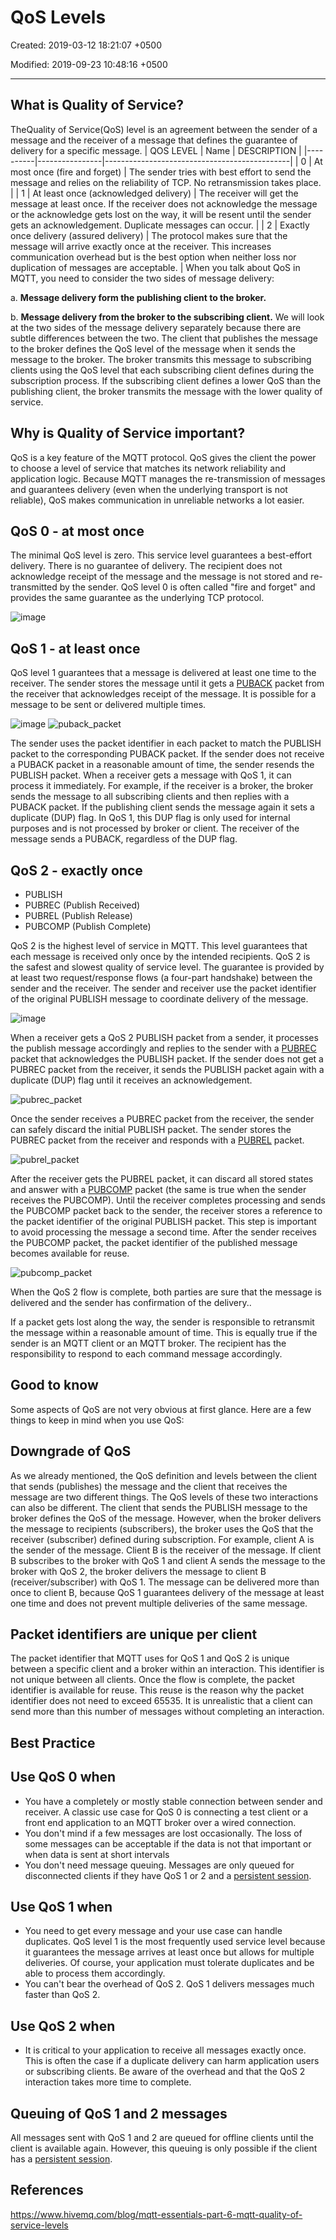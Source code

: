 # QoS Levels

Created: 2019-03-12 18:21:07 +0500

Modified: 2019-09-23 10:48:16 +0500

---

## What is Quality of Service?

TheQuality of Service(QoS) level is an agreement between the sender of a message and the receiver of a message that defines the guarantee of delivery for a specific message.
| QOS LEVEL | Name                                     | DESCRIPTION                                                                                                                                                                                                                          |
|----------|----------------|----------------------------------------------|
| 0         | At most once (fire and forget)           | The sender tries with best effort to send the message and relies on the reliability of TCP. No retransmission takes place.                                                                                                           |
| 1         | At least once (acknowledged delivery)    | The receiver will get the message at least once. If the receiver does not acknowledge the message or the acknowledge gets lost on the way, it will be resent until the sender gets an acknowledgement. Duplicate messages can occur. |
| 2         | Exactly once delivery (assured delivery) | The protocol makes sure that the message will arrive exactly once at the receiver. This increases communication overhead but is the best option when neither loss nor duplication of messages are acceptable.                        |
When you talk about QoS in MQTT, you need to consider the two sides of message delivery:

a.  **Message delivery form the publishing client to the broker.**

b.  **Message delivery from the broker to the subscribing client.**
We will look at the two sides of the message delivery separately because there are subtle differences between the two. The client that publishes the message to the broker defines the QoS level of the message when it sends the message to the broker. The broker transmits this message to subscribing clients using the QoS level that each subscribing client defines during the subscription process. If the subscribing client defines a lower QoS than the publishing client, the broker transmits the message with the lower quality of service.

## Why is Quality of Service important?

QoS is a key feature of the MQTT protocol. QoS gives the client the power to choose a level of service that matches its network reliability and application logic. Because MQTT manages the re-transmission of messages and guarantees delivery (even when the underlying transport is not reliable), QoS makes communication in unreliable networks a lot easier.

## QoS 0 - at most once

The minimal QoS level is zero. This service level guarantees a best-effort delivery. There is no guarantee of delivery. The recipient does not acknowledge receipt of the message and the message is not stored and re-transmitted by the sender. QoS level 0 is often called "fire and forget" and provides the same guarantee as the underlying TCP protocol.

![image](media/QoS-Levels-image1.png)

## QoS 1 - at least once

QoS level 1 guarantees that a message is delivered at least one time to the receiver. The sender stores the message until it gets a [PUBACK](http://docs.oasis-open.org/mqtt/mqtt/v3.1.1/os/mqtt-v3.1.1-os.html#_Toc398718043) packet from the receiver that acknowledges receipt of the message. It is possible for a message to be sent or delivered multiple times.

![image](media/QoS-Levels-image2.png)
![puback_packet](media/QoS-Levels-image3.png)

The sender uses the packet identifier in each packet to match the PUBLISH packet to the corresponding PUBACK packet. If the sender does not receive a PUBACK packet in a reasonable amount of time, the sender resends the PUBLISH packet. When a receiver gets a message with QoS 1, it can process it immediately. For example, if the receiver is a broker, the broker sends the message to all subscribing clients and then replies with a PUBACK packet. If the publishing client sends the message again it sets a duplicate (DUP) flag. In QoS 1, this DUP flag is only used for internal purposes and is not processed by broker or client. The receiver of the message sends a PUBACK, regardless of the DUP flag.

## QoS 2 - exactly once

- PUBLISH
- PUBREC (Publish Received)
- PUBREL (Publish Release)
- PUBCOMP (Publish Complete)

QoS 2 is the highest level of service in MQTT. This level guarantees that each message is received only once by the intended recipients. QoS 2 is the safest and slowest quality of service level. The guarantee is provided by at least two request/response flows (a four-part handshake) between the sender and the receiver. The sender and receiver use the packet identifier of the original PUBLISH message to coordinate delivery of the message.

![image](media/QoS-Levels-image4.png)

When a receiver gets a QoS 2 PUBLISH packet from a sender, it processes the publish message accordingly and replies to the sender with a [PUBREC](http://docs.oasis-open.org/mqtt/mqtt/v3.1.1/os/mqtt-v3.1.1-os.html#_Toc398718048) packet that acknowledges the PUBLISH packet. If the sender does not get a PUBREC packet from the receiver, it sends the PUBLISH packet again with a duplicate (DUP) flag until it receives an acknowledgement.

![pubrec_packet](media/QoS-Levels-image5.png)

Once the sender receives a PUBREC packet from the receiver, the sender can safely discard the initial PUBLISH packet. The sender stores the PUBREC packet from the receiver and responds with a [PUBREL](http://docs.oasis-open.org/mqtt/mqtt/v3.1.1/os/mqtt-v3.1.1-os.html#_Toc398718053) packet.

![pubrel_packet](media/QoS-Levels-image6.png)

After the receiver gets the PUBREL packet, it can discard all stored states and answer with a [PUBCOMP](http://docs.oasis-open.org/mqtt/mqtt/v3.1.1/os/mqtt-v3.1.1-os.html#_Toc398718058) packet (the same is true when the sender receives the PUBCOMP). Until the receiver completes processing and sends the PUBCOMP packet back to the sender, the receiver stores a reference to the packet identifier of the original PUBLISH packet. This step is important to avoid processing the message a second time. After the sender receives the PUBCOMP packet, the packet identifier of the published message becomes available for reuse.

![pubcomp_packet](media/QoS-Levels-image7.png)

When the QoS 2 flow is complete, both parties are sure that the message is delivered and the sender has confirmation of the delivery..

If a packet gets lost along the way, the sender is responsible to retransmit the message within a reasonable amount of time. This is equally true if the sender is an MQTT client or an MQTT broker. The recipient has the responsibility to respond to each command message accordingly.

## Good to know

Some aspects of QoS are not very obvious at first glance. Here are a few things to keep in mind when you use QoS:

## Downgrade of QoS

As we already mentioned, the QoS definition and levels between the client that sends (publishes) the message and the client that receives the message are two different things. The QoS levels of these two interactions can also be different. The client that sends the PUBLISH message to the broker defines the QoS of the message. However, when the broker delivers the message to recipients (subscribers), the broker uses the QoS that the receiver (subscriber) defined during subscription. For example, client A is the sender of the message. Client B is the receiver of the message. If client B subscribes to the broker with QoS 1 and client A sends the message to the broker with QoS 2, the broker delivers the message to client B (receiver/subscriber) with QoS 1. The message can be delivered more than once to client B, because QoS 1 guarantees delivery of the message at least one time and does not prevent multiple deliveries of the same message.

## Packet identifiers are unique per client

The packet identifier that MQTT uses for QoS 1 and QoS 2 is unique between a specific client and a broker within an interaction. This identifier is not unique between all clients. Once the flow is complete, the packet identifier is available for reuse. This reuse is the reason why the packet identifier does not need to exceed 65535. It is unrealistic that a client can send more than this number of messages without completing an interaction.

## Best Practice

## Use QoS 0 when

- You have a completely or mostly stable connection between sender and receiver. A classic use case for QoS 0 is connecting a test client or a front end application to an MQTT broker over a wired connection.
- You don't mind if a few messages are lost occasionally. The loss of some messages can be acceptable if the data is not that important or when data is sent at short intervals
- You don't need message queuing. Messages are only queued for disconnected clients if they have QoS 1 or 2 and a [persistent session](https://www.hivemq.com/blog/mqtt-essentials-part-7-persistent-session-queuing-messages).

## Use QoS 1 when

- You need to get every message and your use case can handle duplicates. QoS level 1 is the most frequently used service level because it guarantees the message arrives at least once but allows for multiple deliveries. Of course, your application must tolerate duplicates and be able to process them accordingly.
- You can't bear the overhead of QoS 2. QoS 1 delivers messages much faster than QoS 2.

## Use QoS 2 when

- It is critical to your application to receive all messages exactly once. This is often the case if a duplicate delivery can harm application users or subscribing clients. Be aware of the overhead and that the QoS 2 interaction takes more time to complete.

## Queuing of QoS 1 and 2 messages

All messages sent with QoS 1 and 2 are queued for offline clients until the client is available again. However, this queuing is only possible if the client has a [persistent session](https://www.hivemq.com/blog/mqtt-essentials-part-7-persistent-session-queuing-messages/).

## References

<https://www.hivemq.com/blog/mqtt-essentials-part-6-mqtt-quality-of-service-levels>
